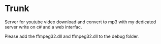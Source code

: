 # Trunk
Server for youtube video download and convert to mp3 with my dedicated server write on c# and a web interfac.

Please add the ffmpeg32.dll and ffmpeg32.dll to the debug folder.
